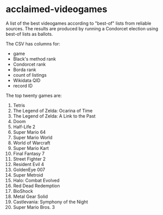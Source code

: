 # acclaimed-videogames
A list of the best videogames according to "best-of" lists from reliable sources. The results are produced by running a Condorcet election using best-of lists as ballots.

The CSV has columns for:

- game
- Black's method rank
- Condorcet rank
- Borda rank
- count of listings
- Wikidata QID
- record ID

The top twenty games are:
1. Tetris
2. The Legend of Zelda: Ocarina of Time
3. The Legend of Zelda: A Link to the Past
4. Doom
5. Half-Life 2
6. Super Mario 64
7. Super Mario World
8. World of Warcraft
9. Super Mario Kart
10. Final Fantasy 7
11. Street Fighter 2
12. Resident Evil 4
13. GoldenEye 007
14. Super Metroid
15. Halo: Combat Evolved
16. Red Dead Redemption
17. BioShock
18. Metal Gear Solid
19. Castlevania: Symphony of the Night
20. Super Mario Bros. 3
